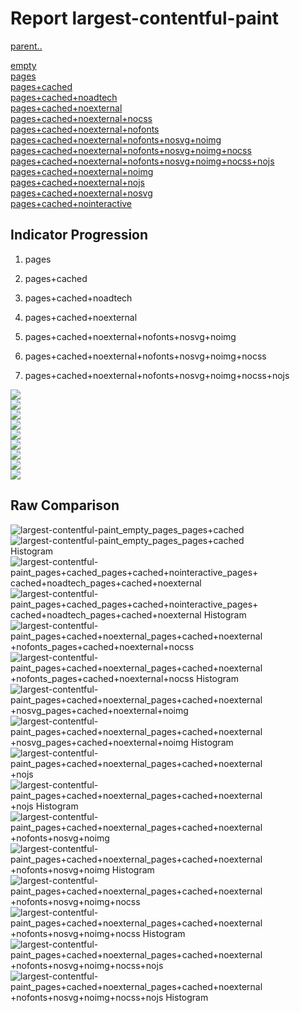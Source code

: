 # Report largest-contentful-paint

[parent..](./..)  

[empty](./empty/)  
[pages](./pages/)  
[pages+cached](./pages+cached/)  
[pages+cached+noadtech](./pages+cached+noadtech/)  
[pages+cached+noexternal](./pages+cached+noexternal/)  
[pages+cached+noexternal+nocss](./pages+cached+noexternal+nocss/)  
[pages+cached+noexternal+nofonts](./pages+cached+noexternal+nofonts/)  
[pages+cached+noexternal+nofonts+nosvg+noimg](./pages+cached+noexternal+nofonts+nosvg+noimg/)  
[pages+cached+noexternal+nofonts+nosvg+noimg+nocss](./pages+cached+noexternal+nofonts+nosvg+noimg+nocss/)  
[pages+cached+noexternal+nofonts+nosvg+noimg+nocss+nojs](./pages+cached+noexternal+nofonts+nosvg+noimg+nocss+nojs/)  
[pages+cached+noexternal+noimg](./pages+cached+noexternal+noimg/)  
[pages+cached+noexternal+nojs](./pages+cached+noexternal+nojs/)  
[pages+cached+noexternal+nosvg](./pages+cached+noexternal+nosvg/)  
[pages+cached+nointeractive](./pages+cached+nointeractive/)  

## Indicator Progression

1. pages

2. pages+cached

3. pages+cached+noadtech

4. pages+cached+noexternal

5. pages+cached+noexternal+nofonts+nosvg+noimg

6. pages+cached+noexternal+nofonts+nosvg+noimg+nocss

7. pages+cached+noexternal+nofonts+nosvg+noimg+nocss+nojs



![](./progession_score:mean_score:median.png)  
![](./progession_mean_median.png)  
![](./progession_min_max.png)  
![](./progession_range_p90range.png)  
![](./progession_stddev_p90stddev_skewness.png)  
![](./progession_eccentricity_p90eccentricity.png)  
![](./progession_quanta_p90quanta.png)  
![](./progession_quantaRatio_p90quantaRatio.png)  
![](./progession_outlandishness.png)  

## Raw Comparison

![largest-contentful-paint_empty_pages_pages+cached](./largest-contentful-paint_empty_pages_pages+cached.png)  
![largest-contentful-paint_empty_pages_pages+cached Histogram](./largest-contentful-paint_empty_pages_pages+cached+hist.png)  
![largest-contentful-paint_pages+cached_pages+cached+nointeractive_pages+cached+noadtech_pages+cached+noexternal](./largest-contentful-paint_pages+cached_pages+cached+nointeractive_pages+cached+noadtech_pages+cached+noexternal.png)  
![largest-contentful-paint_pages+cached_pages+cached+nointeractive_pages+cached+noadtech_pages+cached+noexternal Histogram](./largest-contentful-paint_pages+cached_pages+cached+nointeractive_pages+cached+noadtech_pages+cached+noexternal+hist.png)  
![largest-contentful-paint_pages+cached+noexternal_pages+cached+noexternal+nofonts_pages+cached+noexternal+nocss](./largest-contentful-paint_pages+cached+noexternal_pages+cached+noexternal+nofonts_pages+cached+noexternal+nocss.png)  
![largest-contentful-paint_pages+cached+noexternal_pages+cached+noexternal+nofonts_pages+cached+noexternal+nocss Histogram](./largest-contentful-paint_pages+cached+noexternal_pages+cached+noexternal+nofonts_pages+cached+noexternal+nocss+hist.png)  
![largest-contentful-paint_pages+cached+noexternal_pages+cached+noexternal+nosvg_pages+cached+noexternal+noimg](./largest-contentful-paint_pages+cached+noexternal_pages+cached+noexternal+nosvg_pages+cached+noexternal+noimg.png)  
![largest-contentful-paint_pages+cached+noexternal_pages+cached+noexternal+nosvg_pages+cached+noexternal+noimg Histogram](./largest-contentful-paint_pages+cached+noexternal_pages+cached+noexternal+nosvg_pages+cached+noexternal+noimg+hist.png)  
![largest-contentful-paint_pages+cached+noexternal_pages+cached+noexternal+nojs](./largest-contentful-paint_pages+cached+noexternal_pages+cached+noexternal+nojs.png)  
![largest-contentful-paint_pages+cached+noexternal_pages+cached+noexternal+nojs Histogram](./largest-contentful-paint_pages+cached+noexternal_pages+cached+noexternal+nojs+hist.png)  
![largest-contentful-paint_pages+cached+noexternal_pages+cached+noexternal+nofonts+nosvg+noimg](./largest-contentful-paint_pages+cached+noexternal_pages+cached+noexternal+nofonts+nosvg+noimg.png)  
![largest-contentful-paint_pages+cached+noexternal_pages+cached+noexternal+nofonts+nosvg+noimg Histogram](./largest-contentful-paint_pages+cached+noexternal_pages+cached+noexternal+nofonts+nosvg+noimg+hist.png)  
![largest-contentful-paint_pages+cached+noexternal_pages+cached+noexternal+nofonts+nosvg+noimg+nocss](./largest-contentful-paint_pages+cached+noexternal_pages+cached+noexternal+nofonts+nosvg+noimg+nocss.png)  
![largest-contentful-paint_pages+cached+noexternal_pages+cached+noexternal+nofonts+nosvg+noimg+nocss Histogram](./largest-contentful-paint_pages+cached+noexternal_pages+cached+noexternal+nofonts+nosvg+noimg+nocss+hist.png)  
![largest-contentful-paint_pages+cached+noexternal_pages+cached+noexternal+nofonts+nosvg+noimg+nocss+nojs](./largest-contentful-paint_pages+cached+noexternal_pages+cached+noexternal+nofonts+nosvg+noimg+nocss+nojs.png)  
![largest-contentful-paint_pages+cached+noexternal_pages+cached+noexternal+nofonts+nosvg+noimg+nocss+nojs Histogram](./largest-contentful-paint_pages+cached+noexternal_pages+cached+noexternal+nofonts+nosvg+noimg+nocss+nojs+hist.png)  

<style>
  img {
    max-width: 80%;
  }
</style>
      
